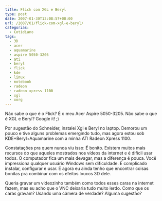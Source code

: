 ```yaml
---
title: Flick com XGL e Beryl
type: post
date: 2007-01-30T13:08:57+00:00
url: /2007/01/flick-com-xgl-e-beryl/
categorias:
  - Cotidiano
tags:
  - 3D
  - acer
  - aquamarine
  - aspire 5050-3205
  - ati
  - beryl
  - flick
  - kde
  - linux
  - notebook
  - radeon
  - radeon xpress 1100
  - xgl
  - xorg
---
```


Não sabe o que é o Flick? É o meu Acer Aspire 5050-3205. Não sabe o que é XGL e Beryl? Google it! ;)

Por sugestão do Schneider, instalei Xgl e Beryl no laptop. Demorou um pouco e tive alguns problemas emergindo tudo, mas agora estou sob KDE+Beryl+Aquamarine com a minha ATI Radeon Xpress 1100.

Constatações pra quem nunca viu isso: É bonito. Existem muitos mais recursos do que aqueles mostrados nos vídeos da internet e é difícil usar todos. O computador fica um mais devagar, mas a diferença é pouca. Você impressiona qualquer usuário Windows sem dificuldade. É complicado instalar, configurar e usar. E agora eu ainda tenho que encontrar coisas bonitas pra combinar com os efeitos loucos 3D dele.

Queria gravar um videozinho também como todos esses caras na internet fazem, mas eu acho que o VNC deixaria tudo muito lerdo. Como que os caras gravam? Usando uma câmera de verdade? Alguma sugestão?
